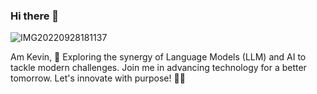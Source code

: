### Hi there 👋

![IMG20220928181137](https://github.com/Kevin7744/Kevin7744/assets/105924200/d68faaad-dff6-4216-802a-70a420e303b3)

Am Kevin, 
🚀 Exploring the synergy of Language Models (LLM) and AI to tackle modern challenges. Join me in advancing technology for a better tomorrow. Let's innovate with purpose! 🤖✨

